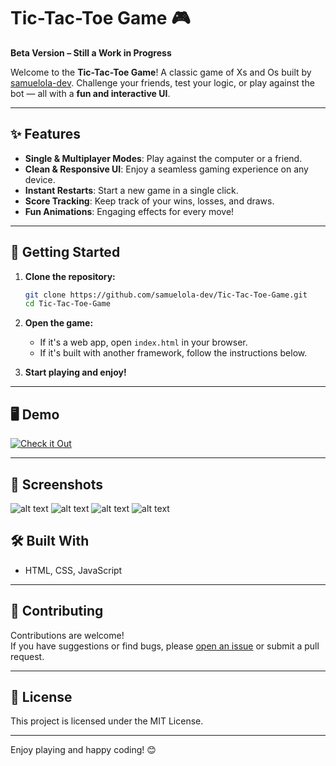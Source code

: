# Tic-Tac-Toe Game 🎮

**Beta Version – Still a Work in Progress**  

Welcome to the **Tic-Tac-Toe Game**! A classic game of Xs and Os built by [samuelola-dev](https://github.com/samuelola-dev). Challenge your friends, test your logic, or play against the bot — all with a **fun and interactive UI**.

---

## ✨ Features

- **Single & Multiplayer Modes**: Play against the computer or a friend.
- **Clean & Responsive UI**: Enjoy a seamless gaming experience on any device.
- **Instant Restarts**: Start a new game in a single click.
- **Score Tracking**: Keep track of your wins, losses, and draws.
- **Fun Animations**: Engaging effects for every move!

---

## 🚀 Getting Started

1. **Clone the repository:**
   ```bash
   git clone https://github.com/samuelola-dev/Tic-Tac-Toe-Game.git
   cd Tic-Tac-Toe-Game
   ```

2. **Open the game:**
   - If it's a web app, open `index.html` in your browser.
   - If it's built with another framework, follow the instructions below.

3. **Start playing and enjoy!**

---

## 🖥️ Demo

[![Check it Out](https://img.shields.io/badge/Live%20Demo-Click%20Here-brightgreen?style=for-the-badge)](https://tic-tac-toe-game-u8ko.onrender.com)

--- 

## 📸 Screenshots
![alt text](images/tic-tac-toe-desktop.jpg)
![alt text](images/bot-mode.png)
![alt text](images/pvbot.png) 
![alt text](images/pvp.png)

## 🛠️ Built With

- HTML, CSS, JavaScript


---

## 🤝 Contributing

Contributions are welcome!  
If you have suggestions or find bugs, please [open an issue](https://github.com/samuelola-dev/Tic-Tac-Toe-Game/issues) or submit a pull request.

---

## 📄 License

This project is licensed under the MIT License.

---

Enjoy playing and happy coding! 😊
